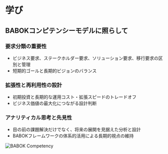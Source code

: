# 学び

## BABOKコンピテンシーモデルに照らして

### 要求分類の重要性
- ビジネス要求、ステークホルダー要求、ソリューション要求、移行要求の区別と管理
- 短期的ゴールと長期的ビジョンのバランス

### 拡張性と再利用性の設計
- 初期投資と長期的な運用コスト・拡張スピードのトレードオフ
- ビジネス価値の最大化につながる設計判断

### アナリティカル思考と先見性
- 目の前の課題解決だけでなく、将来の展開を見据えた分析と設計
- BABOKフレームワークの体系的活用による長期的視点の維持

![BABOK Competency](https://via.placeholder.com/450x200/EAEAEA/333333?text=BABOKコンピテンシーモデル)